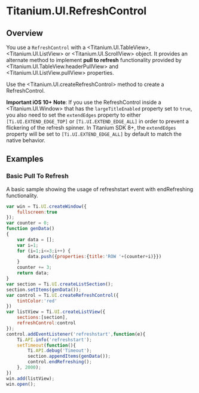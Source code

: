# Titanium.UI.RefreshControl

<TypeHeader/>

## Overview

You use a `RefreshControl` with a <Titanium.UI.TableView>, <Titanium.UI.ListView> or <Titanium.UI.ScrollView> object. 
It provides an alternate method to implement **pull to refresh** functionality provided by 
<Titanium.UI.TableView.headerPullView> and <Titanium.UI.ListView.pullView> properties.

Use the <Titanium.UI.createRefreshControl> method to create a RefreshControl.

**Important iOS 10+ Note**: If you use the RefreshControl inside a <Titanium.UI.Window> that has the `largeTitleEnabled` property
set to `true`, you also need to set the `extendEdges` property to either `[Ti.UI.EXTEND_EDGE_TOP]` or `[Ti.UI.EXTEND_EDGE_ALL]`
in order to prevent a flickering of the refresh spinner. In Titanium SDK 8+, the `extendEdges` property will be set to `[Ti.UI.EXTEND_EDGE_ALL]`
by default to match the native behavior.

## Examples

### Basic Pull To Refresh

A basic sample showing the usage of refreshstart event with endRefreshing functionality.

``` js
var win = Ti.UI.createWindow({
    fullscreen:true
});
var counter = 0;
function genData()
{
    var data = [];
    var i=1;
    for (i=1;i<=3;i++) {
        data.push({properties:{title:'ROW '+(counter+i)}})
    }
    counter += 3;
    return data;
}
var section = Ti.UI.createListSection();
section.setItems(genData());
var control = Ti.UI.createRefreshControl({
    tintColor:'red'
})
var listView = Ti.UI.createListView({
    sections:[section],
    refreshControl:control
});
control.addEventListener('refreshstart',function(e){
    Ti.API.info('refreshstart');
    setTimeout(function(){
        Ti.API.debug('Timeout');
        section.appendItems(genData());
        control.endRefreshing();
    }, 2000);
})
win.add(listView);
win.open();
```

<ApiDocs/>
